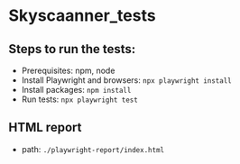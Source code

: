# Skyscaanner_tests

## Steps to run the tests:

* Prerequisites: npm, node
* Install Playwright and browsers: `npx playwright install`
* Install packages: `npm install`
* Run tests: `npx playwright test`

## HTML report

* path: `./playwright-report/index.html`